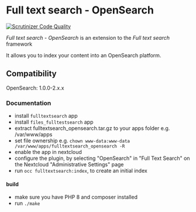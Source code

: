 # Full text search - OpenSearch

[![Scrutinizer Code Quality](https://scrutinizer-ci.com/g/nextcloud/FullTextSearch_OpenSearch/badges/quality-score.png?b=master)](https://scrutinizer-ci.com/g/nextcloud/FullTextSearch_OpenSearch/?branch=master)

_Full text search - OpenSearch_ is an extension to the _Full text search_ framework

It allows you to index your content into an OpenSearch platform.

## Compatibility

OpenSearch: 1.0.0-2.x.x

### Documentation

- install `fulltextsearch` app
- install `files_fulltestsearch` app
- extract fulltextsearch_opensearch.tar.gz to your apps folder e.g. /var/www/apps
- set file ownership e.g. `chown www-data:www-data /var/www/apps/fulltextsearch_opensearch -R`
- enable the app in nextcloud
- configure the plugin, by selecting "OpenSearch" in "Full Text Search" on the Nextcloud "Administrative Settings" page
- run `occ fulltextsearch:index`, to create an initial index 

#### build

- make sure you have PHP 8 and composer installed
- run `./make`
